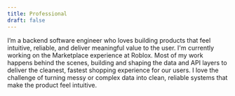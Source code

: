 ```yaml
---
title: Professional
draft: false
---
```


I’m a backend software engineer who loves building products that feel intuitive, reliable, and deliver meaningful value to the user. I'm currently working on the Marketplace experience at Roblox. Most of my work happens behind the scenes, building and shaping the data and API layers to deliver the cleanest, fastest shopping experience for our users. I love the challenge of turning messy or complex data into clean, reliable systems that make the product feel intuitive.

